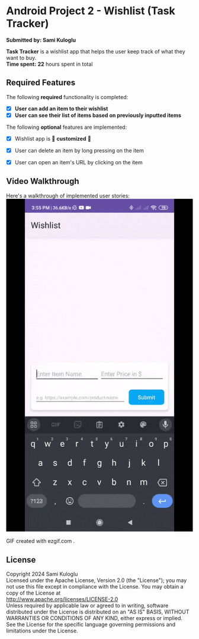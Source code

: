 # Android Project 2 - Wishlist (Task Tracker)
**Submitted by: Sami Kuloglu**  

**Task Tracker** is a wishlist app that helps the user keep track of what they want to buy.  
**Time spent:** **22** hours spent in total  

## Required Features  
The following **required** functionality is completed:  
- [x] **User can add an item to their wishlist**  
- [x] **User can see their list of items based on previously inputted items**  

The following **optional** features are implemented:  
- [x] Wishlist app is 🎨 **customized** 🎨  
- [x] User can delete an item by long pressing on the item  
- [x] User can open an item's URL by clicking on the item  


## Video Walkthrough  
Here's a walkthrough of implemented user stories:  
<img src='gifs/Wishlist_VideoGif.gif' title='Video Walkthrough' width='' alt='Video Walkthrough' />  

GIF created with ezgif.com
.  

## License  
Copyright 2024 Sami Kuloglu  
Licensed under the Apache License, Version 2.0 (the "License"); you may not use this file except in compliance with the License. You may obtain a copy of the License at  
http://www.apache.org/licenses/LICENSE-2.0  
Unless required by applicable law or agreed to in writing, software distributed under the License is distributed on an "AS IS" BASIS, WITHOUT WARRANTIES OR CONDITIONS OF ANY KIND, either express or implied. See the License for the specific language governing permissions and limitations under the License.
